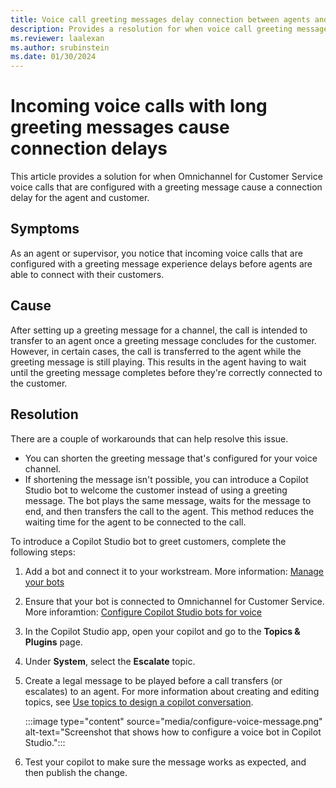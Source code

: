 ```yaml
---
title: Voice call greeting messages delay connection between agents and customers
description: Provides a resolution for when voice call greeting messages delay an agent's ability to connect with a customer in Omnichannel for Customer Service voice.
ms.reviewer: laalexan
ms.author: srubinstein
ms.date: 01/30/2024
---
```


# Incoming voice calls with long greeting messages cause connection delays

This article provides a solution for when Omnichannel for Customer Service voice calls that are configured with a greeting message cause a connection delay for the agent and customer.

## Symptoms

As an agent or supervisor, you notice that incoming voice calls that are configured with a greeting message experience delays before agents are able to connect with their customers.

## Cause

After setting up a greeting message for a channel, the call is intended to transfer to an agent once a greeting message concludes for the customer. However, in certain cases, the call is transferred to the agent while the greeting message is still playing. This results in the agent having to wait until the greeting message completes before they're correctly connected to the customer.

## Resolution

There are a couple of workarounds that can help resolve this issue.

- You can shorten the greeting message that's configured for your voice channel.
- If shortening the message isn't possible, you can introduce a Copilot Studio bot to welcome the customer instead of using a greeting message. The bot plays the same message, waits for the message to end, and then transfers the call to the agent. This method reduces the waiting time for the agent to be connected to the call.

To introduce a Copilot Studio bot to greet customers, complete the following steps:

1. Add a bot and connect it to your workstream. More information: [Manage your bots](/dynamics365/customer-service/administer/manage-your-bots#add-a-bot)
1. Ensure that your bot is connected to Omnichannel for Customer Service. More inforamtion: [Configure Copilot Studio bots for voice](/dynamics365/customer-service/administer/voice-channel-pva-bots#configure-handoff-from-copilot-studio-to-omnichannel-for-customer-service)
1. In the Copilot Studio app, open your copilot and go to the **Topics & Plugins** page.
1. Under **System**, select the **Escalate** topic.
1. Create a legal message to be played before a call transfers (or escalates) to an agent. For more information about creating and editing topics, see [Use topics to design a copilot conversation](/microsoft-copilot-studio/authoring-create-edit-topics).

    :::image type="content" source="media/configure-voice-message.png" alt-text="Screenshot that shows how to configure a voice bot in Copilot Studio.":::
   
1. Test your copilot to make sure the message works as expected, and then publish the change.
